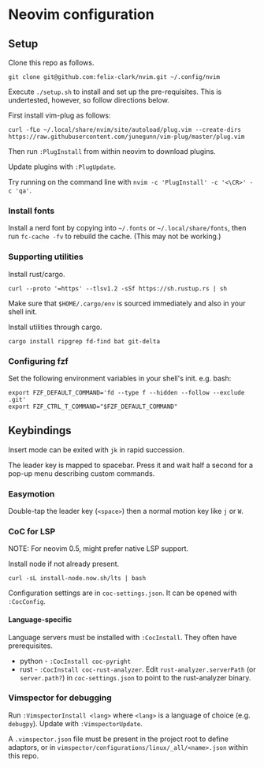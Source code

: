 # Neovim configuration

## Setup

Clone this repo as follows.
```
git clone git@github.com:felix-clark/nvim.git ~/.config/nvim
```

Execute `./setup.sh` to install and set up the pre-requisites. This is undertested, however, so follow directions below.

First install vim-plug as follows:
```
curl -fLo ~/.local/share/nvim/site/autoload/plug.vim --create-dirs https://raw.githubusercontent.com/junegunn/vim-plug/master/plug.vim
```

Then run `:PlugInstall` from within neovim to download plugins.

Update plugins with `:PlugUpdate`.

Try running on the command line with `nvim -c 'PlugInstall' -c '<\CR>' -c 'qa'`.

### Install fonts

Install a nerd font by copying into `~/.fonts` or `~/.local/share/fonts`, then
run `fc-cache -fv` to rebuild the cache. (This may not be working.)

### Supporting utilities

Install rust/cargo.
```
curl --proto '=https' --tlsv1.2 -sSf https://sh.rustup.rs | sh
```
Make sure that `$HOME/.cargo/env` is sourced immediately and also in your shell init.

Install utilities through cargo.
```
cargo install ripgrep fd-find bat git-delta
```

### Configuring fzf

Set the following environment variables in your shell's init. e.g. bash:
```
export FZF_DEFAULT_COMMAND='fd --type f --hidden --follow --exclude .git'
export FZF_CTRL_T_COMMAND="$FZF_DEFAULT_COMMAND"
```

## Keybindings

Insert mode can be exited with `jk` in rapid succession.

The leader key is mapped to spacebar. Press it and wait half a second for a pop-up menu describing custom commands.

### Easymotion

Double-tap the leader key (`<space>`) then a normal motion key like `j` or `W`.

### CoC for LSP

NOTE: For neovim 0.5, might prefer native LSP support.

Install node if not already present.
```
curl -sL install-node.now.sh/lts | bash
```

Configuration settings are in `coc-settings.json`. It can be opened with `:CocConfig`.

#### Language-specific

Language servers must be installed with `:CocInstall`. They often have prerequisites.

* python - `:CocInstall coc-pyright`
* rust - `:CocInstall coc-rust-analyzer`. Edit `rust-analyzer.serverPath` (or `server.path?`) in `coc-settings.json` to point to the rust-analyzer binary.

### Vimspector for debugging

Run `:VimspectorInstall <lang>` where `<lang>` is a language of choice (e.g. `debugpy`). Update with `:VimspectorUpdate`.

A `.vimspector.json` file must be present in the project root to define
adaptors, or in `vimspector/configurations/linux/_all/<name>.json` within this
repo.
